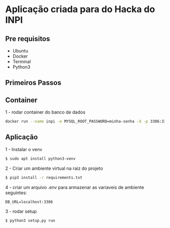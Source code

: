 # Aplicação criada para do Hacka do INPI

## Pre requisitos

-   Ubuntu
-   Docker
-   Terminal
-   Python3

## Primeiros Passos

## Container

1 - rodar container do banco de dados
```bash
docker run --name inpi -e MYSQL_ROOT_PASSWORD=minha-senha -d -p 3306:3306 mysql/mysql-server:latest
```


## Aplicação

1 - Instalar o venv
```bash
$ sudo apt install python3-venv
```
2 - Criar um ambiente virtual na raiz do projeto
```bash
$ pip3 install -r requirements.txt
```
4 - criar um arquivo .env para armazenar as variaveis de ambiente seguintes:
```
DB_URL=localhost:3306
```

3 - rodar setup
```bash
$ python3 setup.py run
```